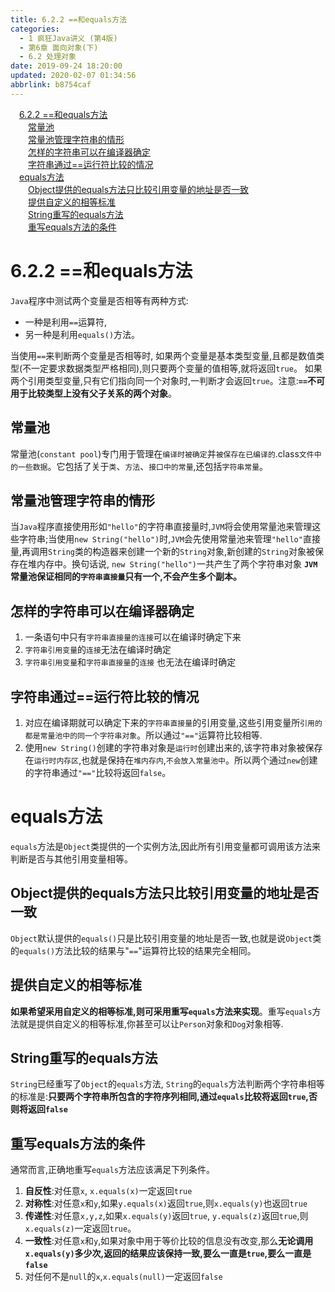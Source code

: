 ```yaml
---
title: 6.2.2 ==和equals方法
categories: 
  - 1 疯狂Java讲义 (第4版)
  - 第6章 面向对象(下)
  - 6.2 处理对象
date: 2019-09-24 18:20:00
updated: 2020-02-07 01:34:56
abbrlink: b8754caf
---
```

<div id='my_toc'><a href="/JavaReadingNotes/b8754caf/#6-2-2-==和equals方法" class="header_1">6.2.2 ==和equals方法</a>&nbsp;<br><a href="/JavaReadingNotes/b8754caf/#常量池" class="header_2">常量池</a>&nbsp;<br><a href="/JavaReadingNotes/b8754caf/#常量池管理字符串的情形" class="header_2">常量池管理字符串的情形</a>&nbsp;<br><a href="/JavaReadingNotes/b8754caf/#怎样的字符串可以在编译器确定" class="header_2">怎样的字符串可以在编译器确定</a>&nbsp;<br><a href="/JavaReadingNotes/b8754caf/#字符串通过==运行符比较的情况" class="header_2">字符串通过==运行符比较的情况</a>&nbsp;<br><a href="/JavaReadingNotes/b8754caf/#equals方法" class="header_1">equals方法</a>&nbsp;<br><a href="/JavaReadingNotes/b8754caf/#Object提供的equals方法只比较引用变量的地址是否一致" class="header_2">Object提供的equals方法只比较引用变量的地址是否一致</a>&nbsp;<br><a href="/JavaReadingNotes/b8754caf/#提供自定义的相等标准" class="header_2">提供自定义的相等标准</a>&nbsp;<br><a href="/JavaReadingNotes/b8754caf/#String重写的equals方法" class="header_2">String重写的equals方法</a>&nbsp;<br><a href="/JavaReadingNotes/b8754caf/#重写equals方法的条件" class="header_2">重写equals方法的条件</a>&nbsp;<br></div>
<style>.header_1{margin-left: 1em;}.header_2{margin-left: 2em;}.header_3{margin-left: 3em;}.header_4{margin-left: 4em;}.header_5{margin-left: 5em;}.header_6{margin-left: 6em;}</style>
<!--more-->
<script>if (navigator.platform.search('arm')==-1){document.getElementById('my_toc').style.display = 'none';}var e,p = document.getElementsByTagName('p');while (p.length>0) {e = p[0];e.parentElement.removeChild(e);}</script>

<!--end-->
<!--SSTStart-->
# 6.2.2 ==和equals方法 #
`Java`程序中测试两个变量是否相等有两种方式:
- 一种是利用`==`运算符,
- 另一种是利用`equals()`方法。

当使用`==`来判断两个变量是否相等时,
如果两个变量是基本类型变量,且都是数值类型(不一定要求数据类型严格相同),则只要两个变量的值相等,就将返回`true`。
如果两个引用类型变量,只有它们指向同一个对象时,一判断才会返回`true`。注意:**`==`不可用于比较类型上没有父子关系的两个对象**。

## 常量池 ##
常量池(`constant pool`)专门用于管理在`编译时被确定`并`被保存在已编译的`.class`文件中的一些数据`。它包括了关于`类`、`方法`、`接口中的常量`,还包括`字符串常量`。
## 常量池管理字符串的情形 ##
当`Java`程序直接使用形如`"hello"`的字符串直接量时,`JVM`将会使用常量池来管理这些字符串;当使用`new String("hello")`时,`JVM`会先使用常量池来管理`"hello"`直接量,再调用`String`类的构造器来创建一个新的`String`对象,新创建的`String`对象被保存在堆内存中。换句话说, `new String("hello")`一共产生了两个字符串对象
**`JVM`常量池保证相同的`字符串直接量`只有一个,不会产生多个副本。**
## 怎样的字符串可以在编译器确定 ##
1. 一条语句中只有`字符串直接量的连接`可以在编译时确定下来
2. `字符串引用变量`的`连接`无法在编译时确定
3. `字符串引用变量`和`字符串直接量`的`连接` 也无法在编译时确定

## 字符串通过==运行符比较的情况 ##
1. 对应在编译期就可以确定下来的`字符串直接量`的引用变量,这些引用变量所`引用的都是常量池中的同一个字符串对象`。所以通过`"=="`运算符比较相等.
2. 使用`new String()`创建的字符串对象是`运行时`创建出来的,该字符串对象被保存在`运行时内存区`,也就是保持在`堆内存内`,`不会放入常量池中`。所以两个通过`new`创建的字符串通过`"=="`比较将返回`false`。

# equals方法 #
`equals`方法是`Object`类提供的一个实例方法,因此所有引用变量都可调用该方法来判断是否与其他引用变量相等。
## Object提供的equals方法只比较引用变量的地址是否一致 ##
`Object`默认提供的`equals()`只是比较引用变量的地址是否一致,也就是说`Object`类的`equals()`方法比较的结果与"`==`"运算符比较的结果完全相同。
## 提供自定义的相等标准 ##
**如果希望采用自定义的相等标准,则可采用重写`equals`方法来实现**。重写`equals`方法就是提供自定义的相等标准,你甚至可以让`Person`对象和`Dog`对象相等.
## String重写的equals方法 ##
`String`已经重写了`Object`的`equals`方法, `String`的`equals`方法判断两个字符串相等的标准是:**只要两个字符串所包含的字符序列相同,通过`equals`比较将返回`true`,否则将返回`false`**
## 重写equals方法的条件 ##
通常而言,正确地重写`equals`方法应该满足下列条件。
1. **自反性**:对任意`x`, `x.equals(x)`一定返回`true`
2. **对称性**:对任意`x`和`y`,如果`y.equals(x)`返回`true`,则`x.equals(y)`也返回`true`
3. **传递性**:对任意`x,y,z`,如果`x.equals(y)`返回`true`, `y.equals(z)`返回`true`,则`x.equals(z)`一定返回`true`。
4. **一致性**:对任意`x`和`y`,如果对象中用于等价比较的信息没有改变,那么**无论调用`x.equals(y)`多少次,返回的结果应该保持一致,要么一直是`true`,要么一直是`false`**
5. 对任何不是`null`的`x`,`x.equals(null)`一定返回`false`

<!--SSTStop-->

